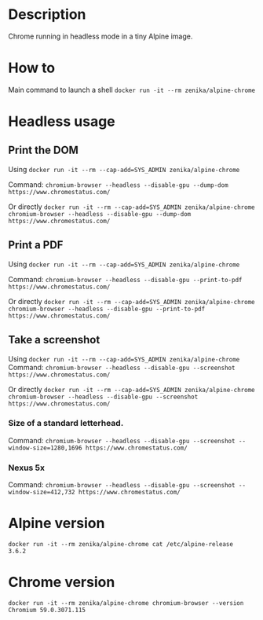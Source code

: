 # Description

Chrome running in headless mode in a tiny Alpine image.

# How to

Main command to launch a shell
`docker run -it --rm zenika/alpine-chrome`

# Headless usage 

## Print the DOM 

Using `docker run -it --rm --cap-add=SYS_ADMIN zenika/alpine-chrome`

Command: `chromium-browser --headless --disable-gpu --dump-dom https://www.chromestatus.com/`

Or directly `docker run -it --rm --cap-add=SYS_ADMIN zenika/alpine-chrome chromium-browser --headless --disable-gpu --dump-dom https://www.chromestatus.com/`

## Print a PDF

Using `docker run -it --rm --cap-add=SYS_ADMIN zenika/alpine-chrome`

Command: `chromium-browser --headless --disable-gpu --print-to-pdf https://www.chromestatus.com/`

Or directly `docker run -it --rm --cap-add=SYS_ADMIN zenika/alpine-chrome chromium-browser --headless --disable-gpu --print-to-pdf https://www.chromestatus.com/`

## Take a screenshot 

Using `docker run -it --rm --cap-add=SYS_ADMIN zenika/alpine-chrome`
Command: `chromium-browser --headless --disable-gpu --screenshot https://www.chromestatus.com/`

Or directly `docker run -it --rm --cap-add=SYS_ADMIN zenika/alpine-chrome chromium-browser --headless --disable-gpu --screenshot https://www.chromestatus.com/`

### Size of a standard letterhead.

Command: `chromium-browser --headless --disable-gpu --screenshot --window-size=1280,1696 https://www.chromestatus.com/`

### Nexus 5x

Command: `chromium-browser --headless --disable-gpu --screenshot --window-size=412,732 https://www.chromestatus.com/`

# Alpine version

```
docker run -it --rm zenika/alpine-chrome cat /etc/alpine-release
3.6.2
```

# Chrome version

```
docker run -it --rm zenika/alpine-chrome chromium-browser --version
Chromium 59.0.3071.115 
```